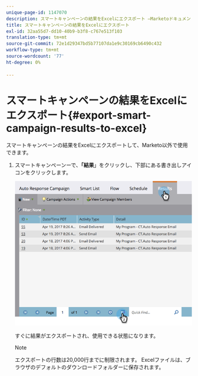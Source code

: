 ```yaml
---
unique-page-id: 1147070
description: スマートキャンペーンの結果をExcelにエクスポート —Marketoドキュメント — 製品ドキュメント
title: スマートキャンペーンの結果をExcelにエクスポート
exl-id: 32aa55d7-dd10-40b9-b3f8-c767e513f103
translation-type: tm+mt
source-git-commit: 72e1d29347bd5b77107da1e9c30169cb6490c432
workflow-type: tm+mt
source-wordcount: '77'
ht-degree: 0%

---
```


# スマートキャンペーンの結果をExcelにエクスポート{#export-smart-campaign-results-to-excel}

スマートキャンペーンの結果をExcelにエクスポートして、Marketo以外で使用できます。

1. スマートキャンペーンーで、**「結果**」をクリックし、下部にある書き出しアイコンをクリックします。

   ![](assets/exportexcel-hands.png)

   すぐに結果がエクスポートされ、使用できる状態になります。

   >[!NOTE]
   >
   >エクスポートの行数は20,000行までに制限されます。 Excelファイルは、ブラウザのデフォルトのダウンロードフォルダーに保存されます。
